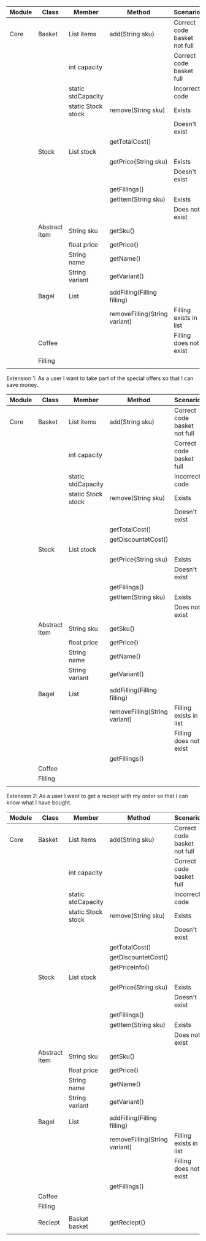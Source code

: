 | Module | Class            | Member             | Method                        | Scenario                     | Output     |
|--------|------------------|--------------------|-------------------------------|------------------------------|------------|
| Core   | Basket           | List<Item> items   | add(String sku)               | Correct code basket not full | 1          | 
|        |                  | int capacity       |                               | Correct code basket full     | 0          |
|        |                  | static stdCapacity |                               | Incorrect code               | -1         |
|        |                  | static Stock stock | remove(String sku)            | Exists                       | True       |
|        |                  |                    |                               | Doesn't exist                | False      |
|        |                  |                    | getTotalCost()                |                              | float      |
|        | Stock            | List<Item> stock   |                               |                              |            |
|        |                  |                    | getPrice(String sku)          | Exists                       | price      |
|        |                  |                    |                               | Doesn't exist                | -1         |
|        |                  |                    | getFillings()                 |                              | List<Item> |
|        |                  |                    | getItem(String sku)           | Exists                       | Item       |
|        |                  |                    |                               | Does not exist               | null       |
|        | Abstract Item    | String sku         | getSku()                      |                              | sku        |
|        |                  | float price        | getPrice()                    |                              | price      |
|        |                  | String name        | getName()                     |                              | name       |
|        |                  | String variant     | getVariant()                  |                              | variant    |
|        |                  |                    |                               |                              |            |
|        | Bagel            | List<Filling>      | addFilling(Filling filling)   |                              | void       |
|        |                  |                    | removeFilling(String variant) | Filling exists in list       | true       |
|        | Coffee           |                    |                               | Filling does not exist       | false      |
|        | Filling          |                    |                               |                              |            |
|        |                  |                    |                               |                              |            |
Extension 1:
 As a user I want to take part of the special offers so that I can save money.

| Module | Class         | Member             | Method                        | Scenario                     | Output        |
|--------|---------------|--------------------|-------------------------------|------------------------------|---------------|
| Core   | Basket        | List<Item> items   | add(String sku)               | Correct code basket not full | 1             |
|        |               | int capacity       |                               | Correct code basket full     | 0             |
|        |               | static stdCapacity |                               | Incorrect code               | -1            |
|        |               | static Stock stock | remove(String sku)            | Exists                       | True          |
|        |               |                    |                               | Doesn't exist                | False         |
|        |               |                    | getTotalCost()                |                              | float         |
|        |               |                    | getDiscountetCost()           |                              |               |
|        | Stock         | List<Item> stock   |                               |                              |               |
|        |               |                    | getPrice(String sku)          | Exists                       | price         |
|        |               |                    |                               | Doesn't exist                | -1            |
|        |               |                    | getFillings()                 |                              | List<Item>    |
|        |               |                    | getItem(String sku)           | Exists                       | Item          |
|        |               |                    |                               | Does not exist               | null          |
|        | Abstract Item | String sku         | getSku()                      |                              | sku           |
|        |               | float price        | getPrice()                    |                              | price         |
|        |               | String name        | getName()                     |                              | name          |
|        |               | String variant     | getVariant()                  |                              | variant       |
|        |               |                    |                               |                              |               |
|        | Bagel         | List<Filling>      | addFilling(Filling filling)   |                              | void          |
|        |               |                    | removeFilling(String variant) | Filling exists in list       | true          |
|        |               |                    |                               | Filling does not exist       | false         |
|        |               |                    | getFillings()                 |                              | List<Filling> |
|        | Coffee        |                    |                               |                              |               |
|        | Filling       |                    |                               |                              |               |
|        |               |                    |                               |                              |               |

Extension 2:
As a user I want to get a reciept with my order so that I can know what I have bought.

| Module | Class         | Member             | Method                        | Scenario                     | Output          |
|--------|---------------|--------------------|-------------------------------|------------------------------|-----------------|
| Core   | Basket        | List<Item> items   | add(String sku)               | Correct code basket not full | 1               |
|        |               | int capacity       |                               | Correct code basket full     | 0               |
|        |               | static stdCapacity |                               | Incorrect code               | -1              |
|        |               | static Stock stock | remove(String sku)            | Exists                       | True            |
|        |               |                    |                               | Doesn't exist                | False           |
|        |               |                    | getTotalCost()                |                              | float           |
|        |               |                    | getDiscountetCost()           |                              |                 |
|        |               |                    | getPriceInfo()                |                              | List<PriceInfo> |
|        | Stock         | List<Item> stock   |                               |                              |                 |
|        |               |                    | getPrice(String sku)          | Exists                       | price           |
|        |               |                    |                               | Doesn't exist                | -1              |
|        |               |                    | getFillings()                 |                              | List<Item>      |
|        |               |                    | getItem(String sku)           | Exists                       | Item            |
|        |               |                    |                               | Does not exist               | null            |
|        | Abstract Item | String sku         | getSku()                      |                              | sku             |
|        |               | float price        | getPrice()                    |                              | price           |
|        |               | String name        | getName()                     |                              | name            |
|        |               | String variant     | getVariant()                  |                              | variant         |
|        |               |                    |                               |                              |                 |
|        | Bagel         | List<Filling>      | addFilling(Filling filling)   |                              | void            |
|        |               |                    | removeFilling(String variant) | Filling exists in list       | true            |
|        |               |                    |                               | Filling does not exist       | false           |
|        |               |                    | getFillings()                 |                              | List<Filling>   |
|        | Coffee        |                    |                               |                              |                 |
|        | Filling       |                    |                               |                              |                 |
|        |               |                    |                               |                              |                 |
|        | Reciept       | Basket basket      | getReciept()                  |                              | String          |
|        |               |                    |                               |                              |                 |
